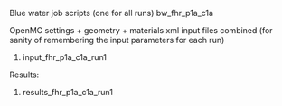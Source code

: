 Blue water job scripts (one for all runs)
bw_fhr_p1a_c1a

OpenMC settings + geometry + materials xml input files combined
(for sanity of remembering the input parameters for each run)
1) input_fhr_p1a_c1a_run1

Results: 
1) results_fhr_p1a_c1a_run1
